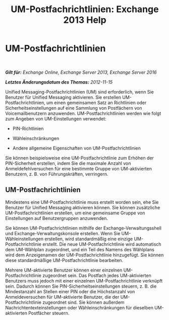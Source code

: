﻿---
title: 'UM-Postfachrichtlinien: Exchange 2013 Help'
TOCTitle: UM-Postfachrichtlinien
ms:assetid: dfae629e-ee89-4494-a3ed-9655b67eb87e
ms:mtpsurl: https://technet.microsoft.com/de-de/library/Bb124909(v=EXCHG.150)
ms:contentKeyID: 50554930
ms.date: 04/24/2018
mtps_version: v=EXCHG.150
ms.translationtype: HT
---

# UM-Postfachrichtlinien

 

_**Gilt für:** Exchange Online, Exchange Server 2013, Exchange Server 2016_

_**Letztes Änderungsdatum des Themas:** 2012-11-15_

Unified Messaging-Postfachrichtlinien (UM) sind erforderlich, wenn Sie Benutzer für Unified Messaging aktivieren. Sie erstellen UM-Postfachrichtlinien, um einen gemeinsamen Satz an Richtlinien oder Sicherheitseinstellungen auf eine Sammlung von Postfächern von Voicemailbenutzern anzuwenden. UM-Postfachrichtlinien werden wie folgt zum Angeben von UM-Einstellungen verwendet:

  - PIN-Richtlinien

  - Wähleinschränkungen

  - Andere allgemeine Eigenschaften von UM-Postfachrichtlinien

Sie können beispielsweise eine UM-Postfachrichtlinie zum Erhöhen der PIN-Sicherheit erstellen, indem Sie die maximale Anzahl von Anmeldefehlversuchen für eine bestimmte Gruppe von UM-aktivierten Benutzern, z. B. von Führungskräften, verringern.

## UM-Postfachrichtlinien

Mindestens eine UM-Postfachrichtlinie muss erstellt worden sein, ehe Sie Benutzer für Unified Messaging aktivieren können. Sie können zusätzliche UM-Postfachrichtlinien erstellen, um eine gemeinsame Gruppe von Einstellungen auf Benutzergruppen anzuwenden.

Sie können UM-Postfachrichtlinien mithilfe der Exchange-Verwaltungsshell und Exchange-Verwaltungskonsole erstellen. Wenn Sie UM-Wähleinstellungen erstellen, wird standardmäßig eine einzige UM-Postfachrichtlinie erstellt. Die neue UM-Postfachrichtlinie wird automatisch dem UM-Wählplan zugeordnet, und ein Teil des Namens des Wählplans wird dem Anzeigenamen der UM-Postfachrichtlinie hinzugefügt. Sie können diese standardmäßige UM-Postfachrichtlinie bearbeiten.

Mehrere UM-aktivierte Benutzer können einer einzelnen UM-Postfachrichtlinie zugeordnet sein. Das Postfach jedes UM-aktivierten Benutzers muss jedoch mit einer einzelnen UM-Postfachrichtlinie verknüpft sein. Dadurch können Sie PIN-Sicherheitseinstellungen steuern, z. B. die Mindestanzahl an Stellen einer PIN oder die Höchstanzahl von Anmeldeversuchen für UM-aktivierte Benutzer, die der UM-Postfachrichtlinie zugeordnet sind. Sie können außerdem Nachrichtentexteinstellungen oder Wähleinschränkungen für dieselben UM-aktivierten Postfächer steuern.

